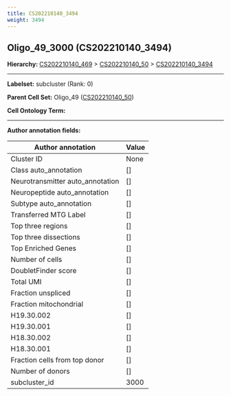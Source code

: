 ```yaml
---
title: CS202210140_3494
weight: 3494
---
```

## Oligo_49_3000 (CS202210140_3494)
<b>Hierarchy: </b>
[CS202210140_469](../CS202210140_469) >
[CS202210140_50](../CS202210140_50) >
[CS202210140_3494](../CS202210140_3494)

---


**Labelset:** subcluster (Rank: 0)

**Parent Cell Set:** Oligo_49 ([CS202210140_50](../CS202210140_50))



**Cell Ontology Term:** 

[MARKER GENES.]: #


---

[TRANSFERRED ANNOTATIONS.]: #


[AUTHOR ANNOTATION FIELDS.]: #


**Author annotation fields:**

| Author annotation | Value |
|-------------------|-------|
|Cluster ID|None|
|Class auto_annotation|[]|
|Neurotransmitter auto_annotation|[]|
|Neuropeptide auto_annotation|[]|
|Subtype auto_annotation|[]|
|Transferred MTG Label|[]|
|Top three regions|[]|
|Top three dissections|[]|
|Top Enriched Genes|[]|
|Number of cells|[]|
|DoubletFinder score|[]|
|Total UMI|[]|
|Fraction unspliced|[]|
|Fraction mitochondrial|[]|
|H19.30.002|[]|
|H19.30.001|[]|
|H18.30.002|[]|
|H18.30.001|[]|
|Fraction cells from top donor|[]|
|Number of donors|[]|
|subcluster_id|3000|
